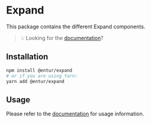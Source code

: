 # Expand

This package contains the different Expand components.

> 💡 Looking for the [documentation](https://entur-design-system.firebaseapp.com/komponenter/)?

## Installation

```sh
npm install @entur/expand
# or if you are using Yarn:
yarn add @entur/expand
```

## Usage

Please refer to the [documentation](https://entur-design-system.firebaseapp.com/komponenter/) for usage information.
